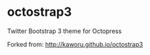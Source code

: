 octostrap3
==========

Twitter Bootstrap 3 theme for Octopress

Forked from: http://kaworu.github.io/octostrap3
 
